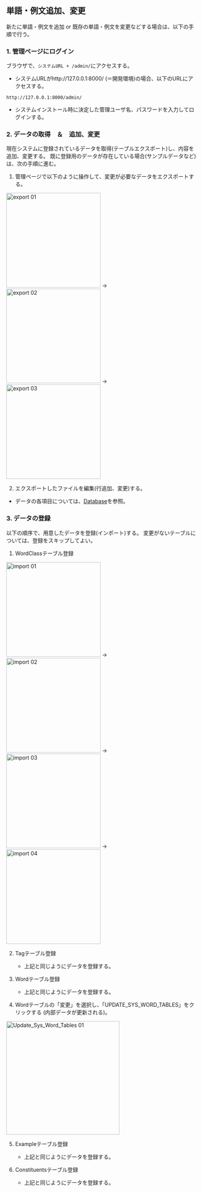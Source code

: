 ## 単語・例文追加、変更
新たに単語・例文を追加 or 既存の単語・例文を変更などする場合は、以下の手順で行う。

### 1. 管理ページにログイン
ブラウザで、`システムURL + /admin/`にアクセスする。

- システムURLがhttp://127.0.0.1:8000/ (＝開発環境)の場合、以下のURLにアクセスする。
```
http://127.0.0.1:8000/admin/
```

- システムインストール時に決定した管理ユーザ名、パスワードを入力してログインする。


### 2. データの取得　＆　追加、変更
現在システムに登録されているデータを取得(テーブルエクスポート)し、内容を追加、変更する。
既に登録用のデータが存在している場合(サンプルデータなど)は、次の手順に進む。

1. 管理ページで以下のように操作して、変更が必要なデータをエクスポートする。

<img src ="https://user-images.githubusercontent.com/42882840/80270765-ed9fbe00-86f5-11ea-9b75-14d4c7edd064.png" alt="export 01" width="250"> → <img src ="https://user-images.githubusercontent.com/42882840/80270767-ee385480-86f5-11ea-92fb-ca19a18f074b.png" alt="export 02" width="250"> → <img src ="https://user-images.githubusercontent.com/42882840/80270768-eed0eb00-86f5-11ea-8ac0-a9a67df2058a.png" alt="export 03" width="250">


2. エクスポートしたファイルを編集(行追加、変更)する。
- データの各項目については、[Database](./database.md)を参照。


### 3. データの登録
以下の順序で、用意したデータを登録(インポート)する。
変更がないテーブルについては、登録をスキップしてよい。

1. WordClassテーブル登録

<img src ="https://user-images.githubusercontent.com/42882840/80270793-0e681380-86f6-11ea-8804-5045e35f0fd3.png" alt="import 01" width="250"> → <img src ="https://user-images.githubusercontent.com/42882840/80270795-0f00aa00-86f6-11ea-8e47-b45a8a7bfc63.png" alt="import 02" width="250"> → <img src ="https://user-images.githubusercontent.com/42882840/80270796-0f994080-86f6-11ea-8e60-13772c2a17f1.png" alt="import 03" width="250"> → <img src ="https://user-images.githubusercontent.com/42882840/80270797-0f994080-86f6-11ea-9669-30d2d01bcceb.png" alt="import 04" width="250">

2. Tagテーブル登録
    * 上記と同じようにデータを登録する。

3. Wordテーブル登録
    * 上記と同じようにデータを登録する。

4. Wordテーブルの「変更」を選択し、「UPDATE_SYS_WORD_TABLES」をクリックする (内部データが更新される)。

<img src ="https://user-images.githubusercontent.com/42882840/80270814-39eafe00-86f6-11ea-9a9a-c37c644de894.png" alt="Update_Sys_Word_Tables 01" width="300">

5. Exampleテーブル登録
    * 上記と同じようにデータを登録する。

6. Constituentsテーブル登録
    * 上記と同じようにデータを登録する。

